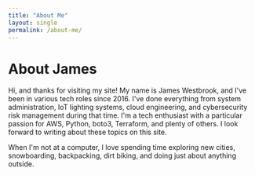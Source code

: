 ```yaml
---
title: "About Me"
layout: single
permalink: /about-me/
---
```


# About James
Hi, and thanks for visiting my site! My name is James Westbrook, and I've been in various tech roles since 2016. I've done everything from system administration, IoT lighting systems, cloud engineering, and cybersecurity risk management during that time. I'm a tech enthusiast with a particular passion for AWS, Python, boto3, Terraform, and plenty of others. I look forward to writing about these topics on this site. 

When I'm not at a computer, I love spending time exploring new cities, snowboarding, backpacking, dirt biking, and doing just about anything outside.

